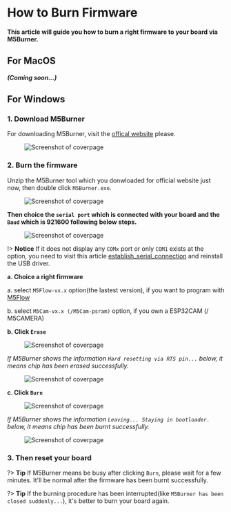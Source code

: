 # How to Burn Firmware

**This article will guide you how to burn a right firmware to your board via M5Burner.**

## For MacOS

***(Coming soon...)***

## For Windows

### 1. Download M5Burner

For downloading M5Burner, visit the [offical website](http://www.m5stack.com) please.

<figure class="thumbnails">
    <img src="../assets/img/getting_started_pics/how_to_burn_firmware/download_M5Burner.png" alt="Screenshot of coverpage" title="Cover page">
</figure>

### 2. Burn the firmware

Unzip the M5Burner tool which you donwloaded for official website just now, then double click `M5Burner.exe`.

<figure class="thumbnails">
    <img src="../assets/img/getting_started_pics/how_to_burn_firmware/burn_firmware_01.png" alt="Screenshot of coverpage" title="Cover page">
</figure>


**Then choice the `serial port` which is connected with your board and the `Baud` which is 921600 following below steps.**

<figure class="thumbnails">
    <img src="../assets/img/getting_started_pics/how_to_burn_firmware/burn_firmware_02.png" alt="Screenshot of coverpage" title="Cover page">
</figure>

!> **Notice** If it does not display any ``COMx`` port or only ``COM1`` exists at the option, you need to visit this article [establish_serial_connection](related_documents/establish_serial_connection) and reinstall the USB driver.

**a. Choice a right firmware**

a. select `M5Flow-vx.x` option(the lastest version), if you want to program with [M5Flow](http://flow.m5stack.com)

b. select `M5Cam-vx.x (/M5Cam-psram)` option, if you own a ESP32CAM (/ M5CAMERA)

**b. Click `Erase`**

<figure class="thumbnails">
    <img src="../assets/img/getting_started_pics/how_to_burn_firmware/burn_firmware_06.png" alt="Screenshot of coverpage" title="Cover page">
</figure>

*If M5Burner shows the information `Hard resetting via RTS pin...` below, it means chip has been erased successfully.*

<figure class="thumbnails">
    <img src="../assets/img/getting_started_pics/how_to_burn_firmware/burn_firmware_04.png" alt="Screenshot of coverpage" title="Cover page">
</figure>

**c. Click `Burn`**

<figure class="thumbnails">
    <img src="../assets/img/getting_started_pics/how_to_burn_firmware/burn_firmware_03.png" alt="Screenshot of coverpage" title="Cover page">
</figure>

*If M5Burner shows the information `Leaving... Staying in bootloader.` below, it means chip has been burnt successfully.*

<figure class="thumbnails">
    <img src="../assets/img/getting_started_pics/how_to_burn_firmware/burn_firmware_05.png" alt="Screenshot of coverpage" title="Cover page">
</figure>

### 3. Then reset your board

?> **Tip**
If M5Burner means be busy after clicking `Burn`, please wait for a few minutes. It'll be normal after the firmware has been burnt successfully.

?> **Tip** If the burning procedure has been interrupted(like `M5Burner has been closed suddenly...`), it's better to burn your board again.